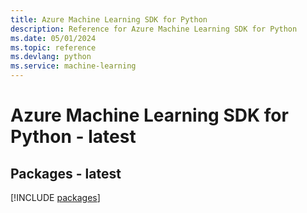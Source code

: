 ```yaml
---
title: Azure Machine Learning SDK for Python
description: Reference for Azure Machine Learning SDK for Python
ms.date: 05/01/2024
ms.topic: reference
ms.devlang: python
ms.service: machine-learning
---
```

# Azure Machine Learning SDK for Python - latest
## Packages - latest
[!INCLUDE [packages](machine-learning-index.md)]